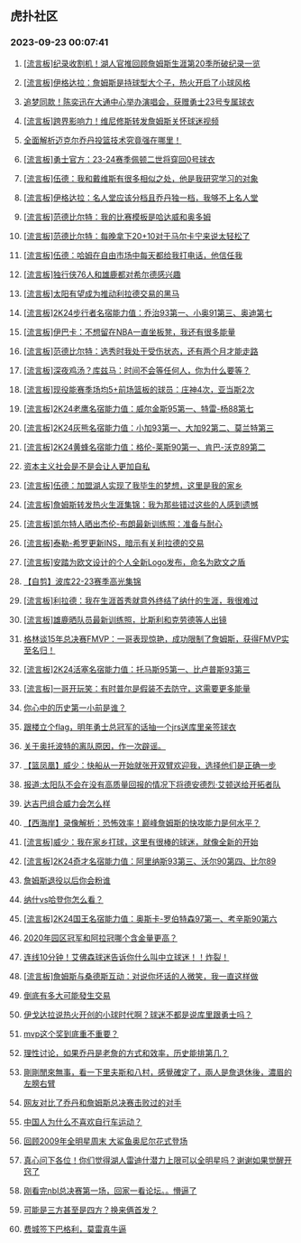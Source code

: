 ## 虎扑社区 
### 2023-09-23 00:07:41

1. [[流言板]纪录收割机！湖人官推回顾詹姆斯生涯第20季所破纪录一览](https://bbs.hupu.com/62193093.html)

2. [[流言板]伊格达拉：詹姆斯是持球型大个子，热火开启了小球风格](https://bbs.hupu.com/62191161.html)

3. [追梦同款！陈奕迅在大通中心举办演唱会，获赠勇士23号专属球衣](https://bbs.hupu.com/62190611.html)

4. [[流言板]跨界影响力！维尼修斯转发詹姆斯关怀球迷视频](https://bbs.hupu.com/62190694.html)

5. [全面解析迈克尔乔丹投篮技术究竟强在哪里！](https://bbs.hupu.com/62189226.html)

6. [[流言板]勇士官方：23-24赛季佩顿二世将穿回0号球衣](https://bbs.hupu.com/62193028.html)

7. [[流言板]伍德：我和戴维斯有很多相似之处，他是我研究学习的对象](https://bbs.hupu.com/62190783.html)

8. [[流言板]伊格达拉：名人堂应该分档且乔丹独一档，我够不上名人堂](https://bbs.hupu.com/62187471.html)

9. [[流言板]范德比尔特：我的比赛模板是哈达威和奥多姆](https://bbs.hupu.com/62187619.html)

10. [[流言板]范德比尔特：每晚拿下20+10对于马尔卡宁来说太轻松了](https://bbs.hupu.com/62193173.html)

11. [[流言板]伍德：哈姆在自由市场中每天都给我打电话，他信任我](https://bbs.hupu.com/62190671.html)

12. [[流言板]独行侠76人和雄鹿都对希尔德感兴趣](https://bbs.hupu.com/62187035.html)

13. [[流言板]太阳有望成为推动利拉德交易的黑马](https://bbs.hupu.com/62186929.html)

14. [[流言板]2K24步行者名宿能力值：乔治93第一、小奥91第三、奥迪第七](https://bbs.hupu.com/62191757.html)

15. [[流言板]伊巴卡：不想留在NBA一直坐板凳，我还有很多能量](https://bbs.hupu.com/62193048.html)

16. [[流言板]范德比尔特：选秀时我处于受伤状态，还有两个月才能走路](https://bbs.hupu.com/62192964.html)

17. [[流言板]深夜鸡汤？库兹马：时间不会等任何人，你为什么要等？](https://bbs.hupu.com/62193443.html)

18. [[流言板]现役能赛季场均5+前场篮板的球员：庄神4次，亚当斯2次](https://bbs.hupu.com/62193431.html)

19. [[流言板]2K24老鹰名宿能力值：威尔金斯95第一、特雷-杨88第七](https://bbs.hupu.com/62191969.html)

20. [[流言板]2K24灰熊名宿能力值：小加93第一、大加92第二、莫兰特第三](https://bbs.hupu.com/62190813.html)

21. [[流言板]2K24黄蜂名宿能力值：格伦-莱斯90第一、肯巴-沃克89第二](https://bbs.hupu.com/62191878.html)

22. [资本主义社会是不是会让人更加自私](https://bbs.hupu.com/62191506.html)

23. [[流言板]伍德：加盟湖人实现了我毕生的梦想，这里是我的家乡](https://bbs.hupu.com/62190433.html)

24. [[流言板]詹姆斯转发热火生涯集锦：我为那些错过这些的人感到遗憾](https://bbs.hupu.com/62185704.html)

25. [[流言板]凯尔特人晒出杰伦-布朗最新训练照：准备与耐心](https://bbs.hupu.com/62193337.html)

26. [[流言板]泰勒-希罗更新INS，暗示有关利拉德的交易](https://bbs.hupu.com/62190059.html)

27. [[流言板]安踏为欧文设计的个人全新Logo发布，命名为欧文之盾](https://bbs.hupu.com/62185312.html)

28. [【自剪】波库22-23赛季高光集锦](https://bbs.hupu.com/62193351.html)

29. [[流言板]利拉德：我在生涯首秀就意外终结了纳什的生涯，我很难过](https://bbs.hupu.com/62186971.html)

30. [[流言板]雄鹿晒队员最新训练照，比斯利和克劳德等人出镜](https://bbs.hupu.com/62193546.html)

31. [格林谈15年总决赛FMVP：一哥表现惊艳，成功限制了詹姆斯，获得FMVP实至名归！](https://bbs.hupu.com/62193108.html)

32. [[流言板]2K24活塞名宿能力值：托马斯95第一、比卢普斯93第三](https://bbs.hupu.com/62190921.html)

33. [[流言板]一哥开玩笑：有时普尔是假装不去防守，这需要更多能量](https://bbs.hupu.com/62185339.html)

34. [你心中的历史第一小前是谁？](https://bbs.hupu.com/62193458.html)

35. [跟楼立个flag，明年勇士总冠军的话抽一个jrs送库里亲签球衣](https://bbs.hupu.com/62192706.html)

36. [关于奥托波特的离队原因，作一次辟谣。](https://bbs.hupu.com/62192962.html)

37. [【篮凤凰】威少：快船从一开始就张开双臂欢迎我，选择他们是正确一步](https://bbs.hupu.com/62187396.html)

38. [报道:太阳队不会在没有高质量回报的情况下将德安德烈·艾顿送给开拓者队](https://bbs.hupu.com/62192469.html)

39. [达吉巴组合威力会怎么样](https://bbs.hupu.com/62192213.html)

40. [【西海岸】录像解析：恐怖效率！巅峰詹姆斯的快攻能力是何水平？](https://bbs.hupu.com/62188037.html)

41. [[流言板]威少：我在家乡打球，这里有很棒的球迷，就像全新的开始](https://bbs.hupu.com/62188491.html)

42. [[流言板]2K24奇才名宿能力值：阿里纳斯93第三、沃尔90第四、比尔89](https://bbs.hupu.com/62191633.html)

43. [詹姆斯退役以后你会粉谁](https://bbs.hupu.com/62193296.html)

44. [纳什vs哈登你怎么看？](https://bbs.hupu.com/62192138.html)

45. [[流言板]2K24国王名宿能力值：奥斯卡-罗伯特森97第一、考辛斯90第六](https://bbs.hupu.com/62191533.html)

46. [2020年园区冠军和阿拉冠哪个含金量更高？](https://bbs.hupu.com/62193086.html)

47. [连线10分钟！艾佛森球迷告诉你什么叫中立球迷！！炸裂！](https://bbs.hupu.com/62192153.html)

48. [[流言板]詹姆斯与桑德斯互动：对说你坏话的人微笑，我一直这样做](https://bbs.hupu.com/62186502.html)

49. [倒底有多大可能發生交易](https://bbs.hupu.com/62192800.html)

50. [伊戈达拉说热火开创的小球时代啊？球迷不都是说库里跟勇士吗？](https://bbs.hupu.com/62192974.html)

51. [mvp这个奖到底重不重要？](https://bbs.hupu.com/62193195.html)

52. [理性讨论，如果乔丹是老詹的方式和效率，历史能排第几？](https://bbs.hupu.com/62192336.html)

53. [剛剛閒來無事，看一下里夫斯和八村，感覺確定了，兩人是詹退休後，濃眉的左膀右臂](https://bbs.hupu.com/62193070.html)

54. [网友对比了乔丹和詹姆斯总决赛击败过的对手](https://bbs.hupu.com/62192742.html)

55. [中国人为什么不喜欢自行车运动？](https://bbs.hupu.com/62193100.html)

56. [回顾2009年全明星周末  大鲨鱼奥尼尔花式登场](https://bbs.hupu.com/62192561.html)

57. [真心问下各位！你们觉得湖人雷迪什潜力上限可以全明星吗？谢谢如果觉醒开窍了](https://bbs.hupu.com/62192323.html)

58. [刚看完nbl总决赛第一场，回家一看论坛。。懵逼了](https://bbs.hupu.com/62192905.html)

59. [可能是三方甚至是四方？换来俩首发？](https://bbs.hupu.com/62192406.html)

60. [费城签下巴格利，莫雷真牛逼](https://bbs.hupu.com/62192150.html)

